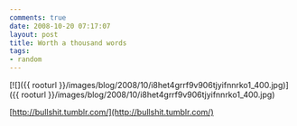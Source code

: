 ```yaml
---
comments: true
date: 2008-10-20 07:17:07
layout: post
title: Worth a thousand words
tags:
- random
---
```


[![]({{ rooturl }}/images/blog/2008/10/i8het4grrf9v906tjyifnnrko1_400.jpg)]({{ rooturl }}/images/blog/2008/10/i8het4grrf9v906tjyifnnrko1_400.jpg)

[http://bullshit.tumblr.com/](http://bullshit.tumblr.com/)

